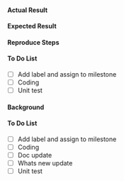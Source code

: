 <!-- Two templates to create new issue, choose the best fit -->
<!-- If it is bug -->
<!-- Anything doesn't work as expected is a bug, including code, doc and test -->
<!-- For rendering issue in luma.gl example, please provide detailed log by typing 
     "luma.log.priority=2" in browser console -->
<!-- For any issue in your example, please provide runnable code package and data -->
#### Actual Result
#### Expected Result
#### Reproduce Steps
#### To Do List <!-- For developer only -->
  - [ ] Add label and assign to milestone
  - [ ] Coding
  - [ ] Unit test

<!-- If it is feature/enhancement -->
#### Background <!-- RFC or feature description -->
#### To Do List <!-- For developer only -->
  - [ ] Add label and assign to milestone <!-- Must be major or minor milestone -->
  - [ ] Coding
  - [ ] Doc update
  - [ ] Whats new update <!-- If feature is visible to user -->
  - [ ] Unit test
